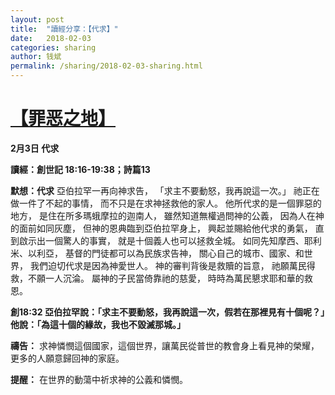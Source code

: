 ```yaml
---
layout: post
title:  "讀經分享：【代求】"
date:   2018-02-03
categories: sharing
author: 钱斌
permalink: /sharing/2018-02-03-sharing.html
---
```


[【罪恶之地】](/daily/2018-02-03-daily.html)
===========

**2月3日 代求**

**讀經：創世記 18:16-19:38；詩篇13**

**默想：代求**
亞伯拉罕一再向神求告，
「求主不要動怒，我再說這一次。」
祂正在做一件了不起的事情，
而不只是在求神拯救他的家人。
他所代求的是一個罪惡的地方，
是住在所多瑪蛾摩拉的迦南人，
雖然知道無權過問神的公義，
因為人在神的面前如同灰塵，
但神的恩典臨到亞伯拉罕身上，
興起並賜給他代求的勇氣，
直到啟示出一個驚人的事實，
就是十個義人也可以拯救全城。
如同先知摩西、耶利米、以利亞，
基督的門徒都可以為民族求告神，
關心自己的城市、國家、和世界，
我們迫切代求是因為神愛世人。
神的審判背後是救贖的旨意，
祂願萬民得救，不願一人沉淪。
屬神的子民當倚靠祂的慈愛，
時時為萬民懇求耶和華的救恩。

**創18:32 亞伯拉罕說：「求主不要動怒，我再說這一次，假若在那裡見有十個呢？」他說：「為這十個的緣故，我也不毀滅那城。」**

**禱告：**
求神憐憫這個國家，這個世界，讓萬民從普世的教會身上看見神的榮耀，更多的人願意歸回神的家庭。

**提醒：**
在世界的動蕩中祈求神的公義和憐憫。
